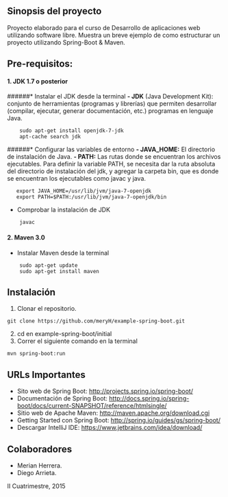 ## Sinopsis del proyecto
Proyecto elaborado para el curso de Desarrollo de aplicaciones web utilizando software libre. Muestra un breve ejemplo de como estructurar un proyecto utilizando Spring-Boot & Maven.


## Pre-requisitos:
#### 1. JDK 1.7 o posterior
  ######* Instalar el JDK desde la terminal
          **- JDK** (Java Development Kit): conjunto de herramientas (programas y librerías) que permiten desarrollar (compilar, ejecutar, generar documentación, etc.) programas en lenguaje Java.
          
```
    sudo apt-get install openjdk-7-jdk
    apt-cache search jdk
```
  ######* Configurar las variables de entorno
          **- JAVA_HOME:** El directorio de instalación de Java.
          **- PATH:** Las rutas donde se encuentran los archivos ejecutables. Para definir la variable PATH, se necesita dar la ruta absoluta del directorio de instalación del jdk, y agregar la carpeta bin, que es donde se encuentran los ejecutables como javac y java.
```
   export JAVA_HOME=/usr/lib/jvm/java-7-openjdk
   export PATH=$PATH:/usr/lib/jvm/java-7-openjdk/bin
```
  * Comprobar la instalación de JDK
```
    javac
```

#### 2. Maven 3.0
 * Instalar Maven desde la terminal
```
    sudo apt-get update
    sudo apt-get install maven
```

## Instalación
1. Clonar el repositorio.

```shell
git clone https://github.com/meryH/example-spring-boot.git
```
2. cd en example-spring-boot/initial
3. Correr el siguiente comando en la terminal
```shell
mvn spring-boot:run
```
## URLs Importantes
+ Sito web de Spring Boot: http://projects.spring.io/spring-boot/
+ Documentación de Spring Boot: http://docs.spring.io/spring-boot/docs/current-SNAPSHOT/reference/htmlsingle/
+ Sitio web de Apache Maven: http://maven.apache.org/download.cgi
+ Getting Started con Spring Boot: http://spring.io/guides/gs/spring-boot/
+ Descargar IntelliJ IDE: https://www.jetbrains.com/idea/download/

## Colaboradores
- Merian Herrera.
- Diego Arrieta.

II Cuatrimestre, 2015
